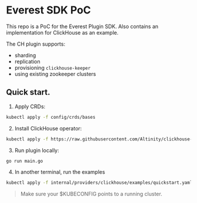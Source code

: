 # Everest SDK PoC

This repo is a PoC for the Everest Plugin SDK. Also contains an implementation for ClickHouse as an example.

The CH plugin supports:
- sharding
- replication
- provisioning `clickhouse-keeper`
- using existing zookeeper clusters

## Quick start.

1. Apply CRDs:
```bash
kubectl apply -f config/crds/bases
```

2. Install ClickHouse operator:
```bash
kubectl apply -f https://raw.githubusercontent.com/Altinity/clickhouse-operator/master/deploy/operator/clickhouse-operator-install-bundle.yaml
```

3. Run plugin locally:
```bash
go run main.go
```

4. In another terminal, run the examples
```bash
kubectl apply -f internal/providers/clickhouse/examples/quickstart.yaml
```

> Make sure your $KUBECONFIG points to a running cluster.

